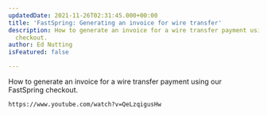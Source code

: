 ```yaml
---
updatedDate: 2021-11-26T02:31:45.000+00:00
title: 'FastSpring: Generating an invoice for wire transfer'
description: How to generate an invoice for a wire transfer payment using our FastSpring
  checkout.
author: Ed Nutting
isFeatured: false

---
```

How to generate an invoice for a wire transfer payment using our FastSpring checkout.

`https://www.youtube.com/watch?v=QeLzqigusHw`